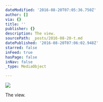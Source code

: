 ```yaml
---
dateModified: '2016-08-20T07:05:36.750Z'
author: []
via: {}
title: ''
publisher: {}
description: The view.
sourcePath: _posts/2016-08-20-t.md
datePublished: '2016-08-20T07:06:02.948Z'
starred: false
inFeed: true
hasPage: false
inNav: false
_type: MediaObject

---
```

![](https://the-grid-user-content.s3-us-west-2.amazonaws.com/496d153d-fc9e-4724-b377-a6dbbfd08b8a.jpg)

The view.